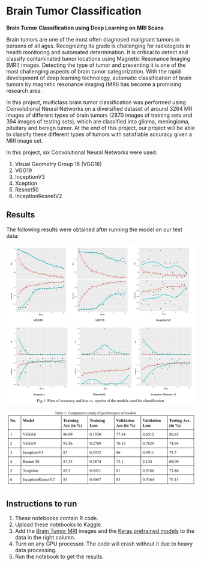 # Brain Tumor Classification
**Brain Tumor Classification using Deep Learning on MRI Scans**

Brain tumors are one of the most often diagnosed malignant tumors in persons of all ages. Recognizing its grade is challenging for radiologists in health monitoring and automated determination. It is critical to detect and classify contaminated tumor locations using Magnetic Resonance Imaging (MRI) images. Detecting the type of tumor and preventing it is one of the most challenging aspects of brain tumor categorization. With the rapid development of deep learning technology, automatic classification of brain tumors by magnetic resonance imaging (MRI) has become a promising research area.

In this project, multiclass brain tumor classification was performed using Convolutional Neural Networks on a diversified dataset of around 3264 MR images of different types of brain tumors (2870 images of training sets and 394 images of testing sets), which are classified into glioma, meningioma, pituitary and benign tumor. At the end of this project, our project will be able to classify these different types of tumors with satisfiable accuracy given a MRI image set.

In this project, six Convolutional Neural Networks were used:
1. Visual Geometry Group 16 (VGG16)
2. VGG19
3. InceptionV3
4. Xception
5. Resnet50
6. InceptionResnetV2

## Results
The following results were obtained after running the model on our test data:

![Plots](Results/plots.png)

![Table](Results/table.png)

## Instructions to run
1. These notebooks contain R code.
2. Upload these notebooks to Kaggle.
3. Add the [Brain Tumor MRI](https://www.kaggle.com/datasets/sartajbhuvaji/brain-tumor-classification-mri) images and the [Keras pretrained models](https://www.kaggle.com/datasets/gaborfodor/keras-pretrained-models) to the data in the right column.
4. Turn on any GPU processor. The code will crash without it due to heavy data processing.
5. Run the notebook to get the results.
